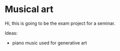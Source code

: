 # Musical art

Hi, this is going to be the exam project for a seminar.

Ideas:
- piano music used for generative art 